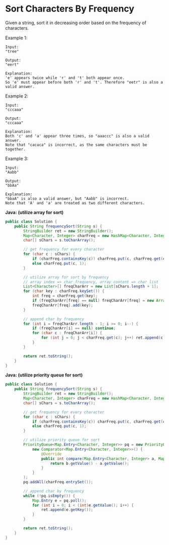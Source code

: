 # Sort Characters By Frequency

Given a string, sort it in decreasing order based on the frequency of characters.

Example 1:

    Input:
    "tree"

    Output:
    "eert"

    Explanation:
    'e' appears twice while 'r' and 't' both appear once.
    So 'e' must appear before both 'r' and 't'. Therefore "eetr" is also a valid answer.

Example 2:

    Input:
    "cccaaa"

    Output:
    "cccaaa"

    Explanation:
    Both 'c' and 'a' appear three times, so "aaaccc" is also a valid answer.
    Note that "cacaca" is incorrect, as the same characters must be together.

Example 3:

    Input:
    "Aabb"

    Output:
    "bbAa"

    Explanation:
    "bbaA" is also a valid answer, but "Aabb" is incorrect.
    Note that 'A' and 'a' are treated as two different characters.


**Java: (utilize array for sort)**
```java
public class Solution {
    public String frequencySort(String s) {
        StringBuilder ret = new StringBuilder();
        Map<Character, Integer> charFreq = new HashMap<Character, Integer>();
        char[] sChars = s.toCharArray();

        // get frequency for every character
        for (char c : sChars) {
            if (charFreq.containsKey(c)) charFreq.put(c, charFreq.get(c) + 1);
            else charFreq.put(c, 1);
        }

        // utilize array for sort by frequency
        // array index => char frequency, array content => char list
        List<Character>[] freqCharArr = new List[sChars.length + 1];
        for (char key : charFreq.keySet()) {
            int freq = charFreq.get(key);
            if (freqCharArr[freq] == null) freqCharArr[freq] = new ArrayList<Character>();
            freqCharArr[freq].add(key);
        }

        // append char by frequency
        for (int i = freqCharArr.length - 1; i >= 0; i--) {
            if (freqCharArr[i] == null) continue;
            for (char c : freqCharArr[i]) {
                for (int j = 0; j < charFreq.get(c); j++) ret.append(c);
            }
        }

        return ret.toString();
    }
}
```

**Java: (utilize priority queue for sort)**
```java
public class Solution {
    public String frequencySort(String s) {
        StringBuilder ret = new StringBuilder();
        Map<Character, Integer> charFreq = new HashMap<Character, Integer>();
        char[] sChars = s.toCharArray();

        // get frequency for every character
        for (char c : sChars) {
            if (charFreq.containsKey(c)) charFreq.put(c, charFreq.get(c) + 1);
            else charFreq.put(c, 1);
        }

        // utilize priority queue for sort
        PriorityQueue<Map.Entry<Character, Integer>> pq = new PriorityQueue<>(
            new Comparator<Map.Entry<Character, Integer>>() {
                @Override
                public int compare(Map.Entry<Character, Integer> a, Map.Entry<Character, Integer> b) {
                    return b.getValue() - a.getValue();
                }
            }
        );
        pq.addAll(charFreq.entrySet());

        // append char by frequency
        while (!pq.isEmpty()) {
            Map.Entry e = pq.poll();
            for (int i = 0; i < (int)e.getValue(); i++) {
                ret.append(e.getKey());
            }
        }

        return ret.toString();
    }
}
```
